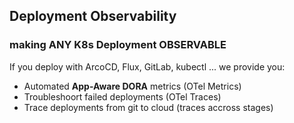 
## Deployment Observability

### making ANY K8s Deployment OBSERVABLE

If you deploy with ArcoCD, Flux, GitLab, kubectl ...
we provide you:

* Automated **App-Aware DORA** metrics (OTel Metrics)
* Troubleshoort failed deployments  (OTel Traces)
* Trace deployments from git to cloud  (traces accross stages)
